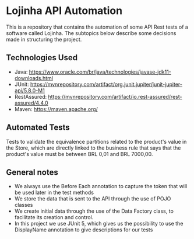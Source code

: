 
# Lojinha API Automation
This is a repository that contains the automation of some API Rest tests of a software called Lojinha. The subtopics below describe some decisions made in structuring the project.

## Technologies Used
- Java:
  https://www.oracle.com/br/java/technologies/javase-jdk11-downloads.html
- JUnit:
  https://mvnrepository.com/artifact/org.junit.jupiter/junit-jupiter-api/5.8.0-M1
- RestAssured:
  https://mvnrepository.com/artifact/io.rest-assured/rest-assured/4.4.0
- Maven:
  https://maven.apache.org/

## Automated Tests
Tests to validate the equivalence partitions related to the product's value in the Store, which are directly linked to the business rule that says that the product's value must be between BRL 0,01 and BRL 7000,00.

## General notes
- We always use the Before Each annotation to capture the token that will be used later in the test methods
- We store the data that is sent to the API through the use of POJO classes
- We create initial data through the use of the Data Factory class, to facilitate its creation and control.
- In this project we use JUnit 5, which gives us the possibility to use the DisplayName annotation to give descriptions for our tests
